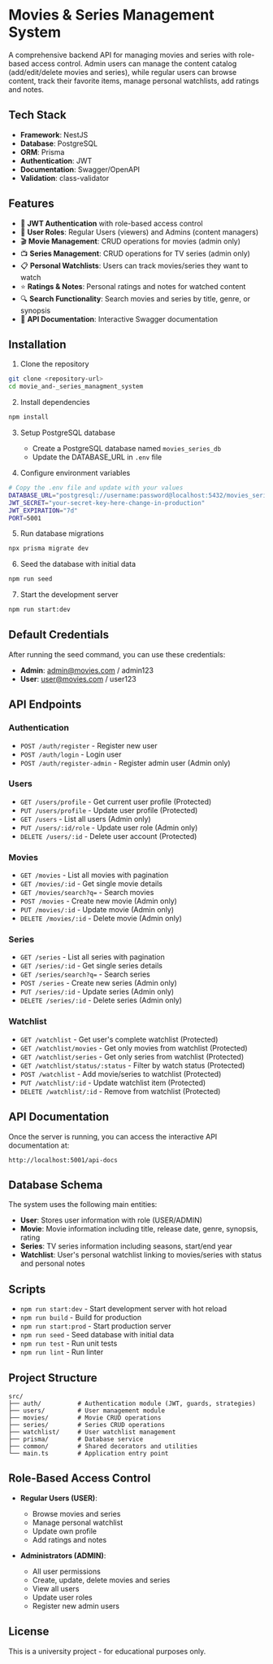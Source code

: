 # Movies & Series Management System

A comprehensive backend API for managing movies and series with role-based access control. Admin users can manage the content catalog (add/edit/delete movies and series), while regular users can browse content, track their favorite items, manage personal watchlists, add ratings and notes.

## Tech Stack

- **Framework**: NestJS
- **Database**: PostgreSQL
- **ORM**: Prisma
- **Authentication**: JWT
- **Documentation**: Swagger/OpenAPI
- **Validation**: class-validator

## Features

- 🔐 **JWT Authentication** with role-based access control
- 👥 **User Roles**: Regular Users (viewers) and Admins (content managers)
- 🎬 **Movie Management**: CRUD operations for movies (admin only)
- 📺 **Series Management**: CRUD operations for TV series (admin only)
- 📋 **Personal Watchlists**: Users can track movies/series they want to watch
- ⭐ **Ratings & Notes**: Personal ratings and notes for watched content
- 🔍 **Search Functionality**: Search movies and series by title, genre, or synopsis
- 📄 **API Documentation**: Interactive Swagger documentation

## Installation

1. Clone the repository
```bash
git clone <repository-url>
cd movie_and-_series_managment_system
```

2. Install dependencies
```bash
npm install
```

3. Setup PostgreSQL database
   - Create a PostgreSQL database named `movies_series_db`
   - Update the DATABASE_URL in `.env` file

4. Configure environment variables
```bash
# Copy the .env file and update with your values
DATABASE_URL="postgresql://username:password@localhost:5432/movies_series_db"
JWT_SECRET="your-secret-key-here-change-in-production"
JWT_EXPIRATION="7d"
PORT=5001
```

5. Run database migrations
```bash
npx prisma migrate dev
```

6. Seed the database with initial data
```bash
npm run seed
```

7. Start the development server
```bash
npm run start:dev
```

## Default Credentials

After running the seed command, you can use these credentials:

- **Admin**: admin@movies.com / admin123
- **User**: user@movies.com / user123

## API Endpoints

### Authentication
- `POST /auth/register` - Register new user
- `POST /auth/login` - Login user
- `POST /auth/register-admin` - Register admin user (Admin only)

### Users
- `GET /users/profile` - Get current user profile (Protected)
- `PUT /users/profile` - Update user profile (Protected)
- `GET /users` - List all users (Admin only)
- `PUT /users/:id/role` - Update user role (Admin only)
- `DELETE /users/:id` - Delete user account (Protected)

### Movies
- `GET /movies` - List all movies with pagination
- `GET /movies/:id` - Get single movie details
- `GET /movies/search?q=` - Search movies
- `POST /movies` - Create new movie (Admin only)
- `PUT /movies/:id` - Update movie (Admin only)
- `DELETE /movies/:id` - Delete movie (Admin only)

### Series
- `GET /series` - List all series with pagination
- `GET /series/:id` - Get single series details
- `GET /series/search?q=` - Search series
- `POST /series` - Create new series (Admin only)
- `PUT /series/:id` - Update series (Admin only)
- `DELETE /series/:id` - Delete series (Admin only)

### Watchlist
- `GET /watchlist` - Get user's complete watchlist (Protected)
- `GET /watchlist/movies` - Get only movies from watchlist (Protected)
- `GET /watchlist/series` - Get only series from watchlist (Protected)
- `GET /watchlist/status/:status` - Filter by watch status (Protected)
- `POST /watchlist` - Add movie/series to watchlist (Protected)
- `PUT /watchlist/:id` - Update watchlist item (Protected)
- `DELETE /watchlist/:id` - Remove from watchlist (Protected)

## API Documentation

Once the server is running, you can access the interactive API documentation at:
```
http://localhost:5001/api-docs
```

## Database Schema

The system uses the following main entities:

- **User**: Stores user information with role (USER/ADMIN)
- **Movie**: Movie information including title, release date, genre, synopsis, rating
- **Series**: TV series information including seasons, start/end year
- **Watchlist**: User's personal watchlist linking to movies/series with status and personal notes

## Scripts

- `npm run start:dev` - Start development server with hot reload
- `npm run build` - Build for production
- `npm run start:prod` - Start production server
- `npm run seed` - Seed database with initial data
- `npm run test` - Run unit tests
- `npm run lint` - Run linter

## Project Structure

```
src/
├── auth/          # Authentication module (JWT, guards, strategies)
├── users/         # User management module
├── movies/        # Movie CRUD operations
├── series/        # Series CRUD operations
├── watchlist/     # User watchlist management
├── prisma/        # Database service
├── common/        # Shared decorators and utilities
└── main.ts        # Application entry point
```

## Role-Based Access Control

- **Regular Users (USER)**:
  - Browse movies and series
  - Manage personal watchlist
  - Update own profile
  - Add ratings and notes

- **Administrators (ADMIN)**:
  - All user permissions
  - Create, update, delete movies and series
  - View all users
  - Update user roles
  - Register new admin users

## License

This is a university project - for educational purposes only.